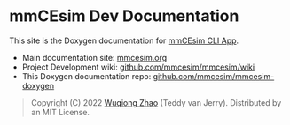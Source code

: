 # mmCEsim Dev Documentation
This site is the Doxygen documentation for [mmCEsim CLI App](https://github.com/mmcesim/mmcesim).

- Main documentation site: [mmcesim.org](https://mmcesim.org)
- Project Development wiki: [github.com/mmcesim/mmcesim/wiki](https://github.com/mmcesim/mmcesim/wiki)
- This Doxygen documentation repo: [github.com/mmcesim/mmcesim-doxygen](https://github.com/mmcesim/mmcesim-doxygen)

> Copyright (C) 2022 [Wuqiong Zhao](https://wqzhao.org) (Teddy van Jerry). Distributed by an MIT License.
